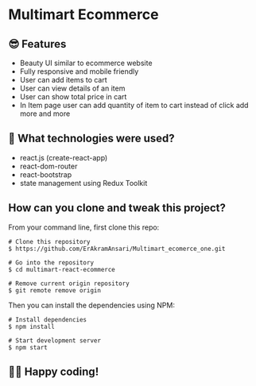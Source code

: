 # Multimart Ecommerce

## 😎 Features

- Beauty UI similar to ecommerce website
- Fully responsive and mobile friendly
- User can add items to cart
- User can view details of an item
- User can show total price in cart
- In Item page user can add quantity of item to cart instead of click add more and more 

## 🚀 What technologies were used?

- react.js (create-react-app)
- react-dom-router
- react-bootstrap
- state management using Redux Toolkit

## How can you clone and tweak this project?

From your command line, first clone this repo:

```
# Clone this repository
$ https://github.com/ErAkramAnsari/Multimart_ecomerce_one.git

# Go into the repository
$ cd multimart-react-ecommerce

# Remove current origin repository
$ git remote remove origin

```

Then you can install the dependencies using NPM:

```
# Install dependencies
$ npm install

# Start development server
$ npm start
```
👨‍💻 Happy coding!
---
